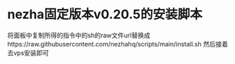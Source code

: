 # nezha固定版本v0.20.5的安装脚本
将面板中复制所得的指令中的sh的raw文件url替换成https://raw.githubusercontent.com/nezhahq/scripts/main/install.sh
然后接着去vps安装即可
